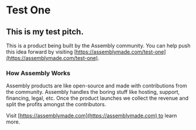# Test One

## This is my test pitch.

This is a product being built by the Assembly community. You can help push this idea forward by visiting [https://assemblymade.com/test-one](https://assemblymade.com/test-one).

### How Assembly Works

Assembly products are like open-source and made with contributions from the community. Assembly handles the boring stuff like hosting, support, financing, legal, etc. Once the product launches we collect the revenue and split the profits amongst the contributors.

Visit [https://assemblymade.com](https://assemblymade.com) to learn more.
